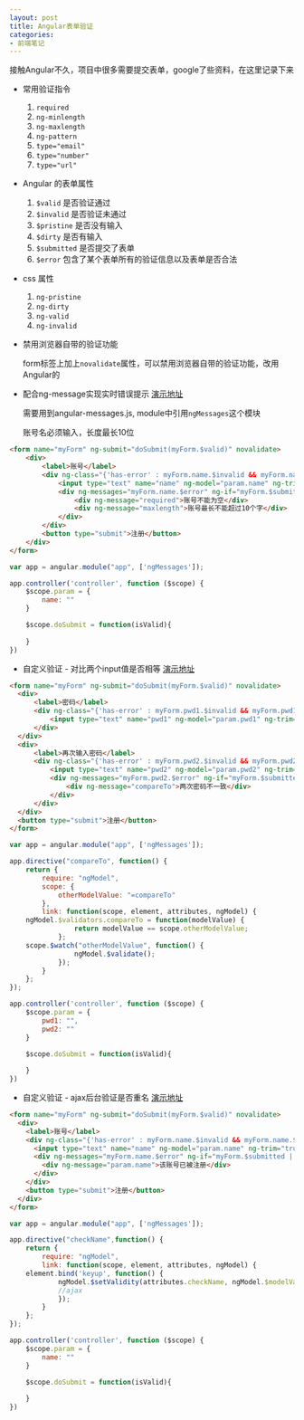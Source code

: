```yaml
---
layout: post
title: Angular表单验证
categories:
- 前端笔记
---
```


接触Angular不久，项目中很多需要提交表单，google了些资料，在这里记录下来
	
* 常用验证指令

	1. `required` 
	2. `ng-minlength`
	3. `ng-maxlength`
	4. `ng-pattern`
	5. `type="email"`
	6. `type="number"`
	7. `type="url"`
	
* Angular 的表单属性

	1. `$valid` 是否验证通过
	2. `$invalid` 是否验证未通过
	3. `$pristine`	是否没有输入
	4. `$dirty`	是否有输入
	5. `$submitted` 是否提交了表单
	6. `$error` 包含了某个表单所有的验证信息以及表单是否合法
	
* css 属性

	1. `ng-pristine`
	2. `ng-dirty`
	3. `ng-valid`
	4. `ng-invalid`

* 禁用浏览器自带的验证功能

	form标签上加上`novalidate`属性，可以禁用浏览器自带的验证功能，改用Angular的
	
* 配合ng-message实现实时错误提示 <a href="http://plnkr.co/edit/SYMpQP?p=info" target="_blank">演示地址</a>

	需要用到angular-messages.js, module中引用`ngMessages`这个模块
	
	账号名必须输入，长度最长10位

	
```html
<form name="myForm" ng-submit="doSubmit(myForm.$valid)" novalidate>
    <div>
        <label>账号</label>
        <div ng-class="{'has-error' : myForm.name.$invalid && myForm.name.$dirty ||myForm.$submitted}">
            <input type="text" name="name" ng-model="param.name" ng-trim="true" ng-maxlength=10 required>  
            <div ng-messages="myForm.name.$error" ng-if="myForm.$submitted || myForm.name.$dirty && myForm.name.$invalid">
                <div ng-message="required">账号不能为空</div>
                <div ng-message="maxlength">账号最长不能超过10个字</div> 
            </div>
        </div> 
        <button type="submit">注册</button>
    </div>
</form> 	
``` 
	
```javascript
var app = angular.module("app", ['ngMessages']); 

app.controller('controller', function ($scope) {  
	$scope.param = { 
 		name: ""
	}

	$scope.doSubmit = function(isValid){
 
	}
})
```

* 自定义验证 - 对比两个input值是否相等 <a href="http://plnkr.co/edit/vQK3JS?p=info" target="_blank">演示地址</a>

	
```html
<form name="myForm" ng-submit="doSubmit(myForm.$valid)" novalidate>
  <div>
      <label>密码</label>
      <div ng-class="{'has-error' : myForm.pwd1.$invalid && myForm.pwd1.$dirty ||myForm.$submitted}">
          <input type="text" name="pwd1" ng-model="param.pwd1" ng-trim="true" required> 
      </div>   
  </div>
  <div>
      <label>再次输入密码</label>
      <div ng-class="{'has-error' : myForm.pwd2.$invalid && myForm.pwd2.$dirty ||myForm.$submitted}">
          <input type="text" name="pwd2" ng-model="param.pwd2" ng-trim="true" required compare-to="param.pwd1"> 
          <div ng-messages="myForm.pwd2.$error" ng-if="myForm.$submitted || myForm.pwd2.$dirty && myForm.pwd2.$invalid"> 
              <div ng-message="compareTo">两次密码不一致</div> 
          </div>
      </div>   
  </div> 
  <button type="submit">注册</button>
</form> 
```
	
```javascript
var app = angular.module("app", ['ngMessages']); 

app.directive("compareTo", function() {
 	return {
     	require: "ngModel",
     	scope: {
         	otherModelValue: "=compareTo"
     	},
     	link: function(scope, element, attributes, ngModel) { 
	ngModel.$validators.compareTo = function(modelValue) { 
             	return modelValue == scope.otherModelValue;
         	};            
	scope.$watch("otherModelValue", function() {
             	ngModel.$validate();
         	});
     	}
 	};
});

app.controller('controller', function ($scope) {  
	$scope.param = { 
 		pwd1: "",
 		pwd2: ""
	}

	$scope.doSubmit = function(isValid){
 
	}
})
```

* 自定义验证 - ajax后台验证是否重名 <a href="http://plnkr.co/edit/LCAaka?p=info" target="_blank">演示地址</a>


```html	
<form name="myForm" ng-submit="doSubmit(myForm.$valid)" novalidate>
  <div>
    <label>账号</label>
    <div ng-class="{'has-error' : myForm.name.$invalid && myForm.name.$dirty ||myForm.$submitted}">
      <input type="text" name="name" ng-model="param.name" ng-trim="true" ng-maxlength=10 check-name="param.name" required>
      <div ng-messages="myForm.name.$error" ng-if="myForm.$submitted || myForm.name.$dirty && myForm.name.$invalid">
        <div ng-message="param.name">该账号已被注册</div>
      </div>
    </div> 
    <button type="submit">注册</button>
  </div>
</form>
```
	
```javascript
var app = angular.module("app", ['ngMessages']); 

app.directive("checkName",function() {
	return {
   		require: "ngModel", 
   		link: function(scope, element, attributes, ngModel) {
	element.bind('keyup', function() { 
       		ngModel.$setValidity(attributes.checkName, ngModel.$modelValue == "test");  
       		//ajax
       		}); 
   		}
	};
});

app.controller('controller', function ($scope) {  
	$scope.param = { 
 		name: ""
	}  

	$scope.doSubmit = function(isValid){
 
	}
})
```

